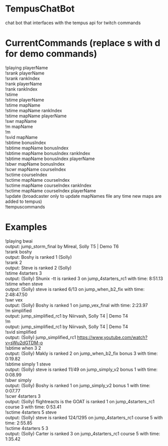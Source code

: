 # TempusChatBot
 chat bot that interfaces with the tempus api for twitch commands

# CurrentCommands (replace s with d for demo commands)
 !playing playerName <br>
 !srank playerName <br>
 !srank rankIndex <br>
 !rank playerName <br>
 !rank rankIndex <br>
 !stime <br>
 !stime playerName<br>
 !stime mapName <br>
 !stime mapName rankIndex <br>
 !stime mapName playerName <br>
 !swr mapName <br>
 !m mapName <br>
 !m <br>
 !svid mapName <br>
 !sbtime bonusIndex <br>
 !sbtime mapName bonusIndex <br>
 !sbtime mapName bonusIndex rankIndex <br>
 !sbtime mapName bonusIndex playerName <br>
 !sbwr mapName bonusIndex <br>
 !scwr mapName courseIndex <br>
 !sctime courseIndex <br>
 !sctime mapName courseIndex <br>
 !sctime mapName courseIndex rankIndex <br>
 !sctime mapName courseIndex playerName <br>
 !update (broadcaster only to update mapNames file any time new maps are added to tempus) <br>
 !tempuscommands <br>

# Examples
 !playing bwai <br>
 output: jump_storm_final by Mireal, Solly T5 | Demo T6 <br>
 !srank boshy <br>
 output: Boshy is ranked 1 (Solly) <br>
 !srank 2 <br>
 output: Steve is ranked 2 (Solly) <br>
 !stime 4starters 3 <br>
 output: (Solly) Shunix -tt is ranked 3 on jump_4starters_rc1 with time: 8:51.13 <br>
 !stime when steve <br>
 output: (Solly) steve is ranked 6/13 on jump_when_b2_fix with time: 2:48:47.50 <br>
 !swr vex <br>
 output: (Solly) Boshy is ranked 1 on jump_vex_final with time: 2:23.97 <br>
 !m simplified <br>
 output: jump_simplified_rc1 by Niirvash, Solly T4 | Demo T4 <br>
 !m <br>
 output: jump_simplified_rc1 by Niirvash, Solly T4 | Demo T4 <br>
 !svid simplified <br>
 output: (Solly) jump_simplified_rc1 https://www.youtube.com/watch?v=sWu2dGTDM-o <br>
 !sbtime when 3 2 <br>
 output: (Solly) Makly is ranked 2 on jump_when_b2_fix bonus 3 with time: 0:19.82 <br>
 !sbtime simply 1 steve <br>
 output: (Solly) steve is ranked 11/49 on jump_simply_v2 bonus 1 with time: 0:08.99 <br>
 !sbwr simply <br>
 output: (Solly) Boshy is ranked 1 on jump_simply_v2 bonus 1 with time: 0:07.77 <br>
 !scwr 4starters 3 <br>
 output: (Solly) flightreacts is the GOAT is ranked 1 on jump_4starters_rc1 course 3 with time: 0:53.41 <br>
 !sctime 4starters 5 steve <br>
 output: (Solly) steve is ranked 124/1295 on jump_4starters_rc1 course 5 with time: 2:55.85 <br>
 !sctime 4starters 5 3 <br>
 output: (Solly) Carter is ranked 3 on jump_4starters_rc1 course 5 with time: 1:35.42 <br>
